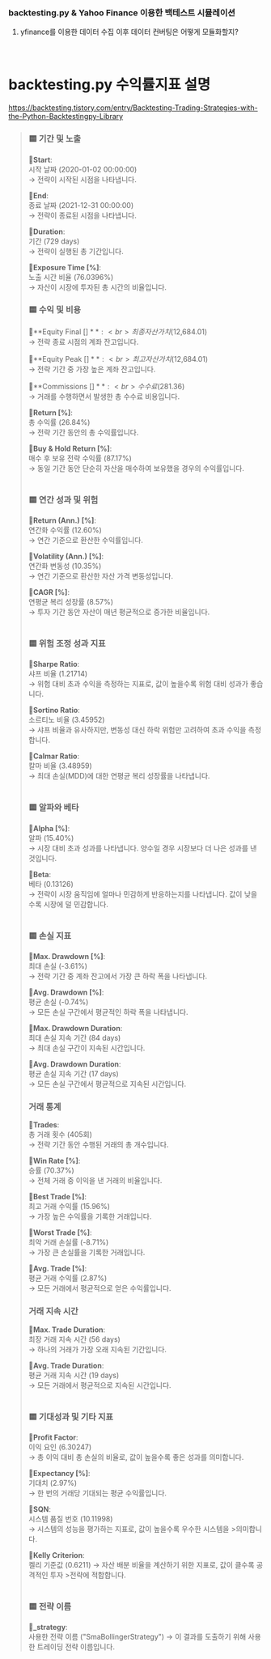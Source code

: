 ### backtesting.py & Yahoo Finance 이용한 백테스트 시뮬레이션

1. yfinance를 이용한 데이터 수집 이후 데이터 컨버팅은 어떻게 모듈화할지?
<br><br><br>
# backtesting.py 수익률지표 설명
https://backtesting.tistory.com/entry/Backtesting-Trading-Strategies-with-the-Python-Backtestingpy-Library



>### 🟨 기간 및 노출
>🔸**Start**:<br>
>시작 날짜 (2020-01-02 00:00:00)<br>
>→ 전략이 시작된 시점을 나타냅니다.<br>
>
>🔸**End**:<br>
>종료 날짜 (2021-12-31 00:00:00)<br>
>→ 전략이 종료된 시점을 나타냅니다.
>
>🔸**Duration**:<br>
>기간 (729 days)<br>
>→ 전략이 실행된 총 기간입니다.
>
>🔸**Exposure Time [%]**:<br>
>노출 시간 비율 (76.0396%)<br>
>→ 자산이 시장에 투자된 총 시간의 비율입니다.
>
>### 🟨 수익 및 비용
>🔸**Equity Final [$]**:<br>
>최종 자산 가치 ($12,684.01)<br>
>→ 전략 종료 시점의 계좌 잔고입니다.
>
>🔸**Equity Peak [$]**:<br>
>최고 자산 가치 ($12,684.01)<br>
>→ 전략 기간 중 가장 높은 계좌 잔고입니다.
>
>🔸**Commissions [$]**:<br>
>수수료 ($281.36)<br>
>→ 거래를 수행하면서 발생한 총 수수료 비용입니다.
>
>🔸**Return [%]**:<br>
>총 수익률 (26.84%)<br>
>→ 전략 기간 동안의 총 수익률입니다.
>
>🔸**Buy & Hold Return [%]**:<br>
>매수 후 보유 전략 수익률 (87.17%)<br>
>→ 동일 기간 동안 단순히 자산을 매수하여 보유했을 경우의 수익률입니다.
><br>
><br>
>
>### 🟨 연간 성과 및 위험
>🔸**Return (Ann.) [%]**:<br>
>연간화 수익률 (12.60%)<br>
>→ 연간 기준으로 환산한 수익률입니다.
>
>🔸**Volatility (Ann.) [%]**:<br>
>연간화 변동성 (10.35%)<br>
>→ 연간 기준으로 환산한 자산 가격 변동성입니다.
>
>🔸**CAGR [%]**:<br>
>연평균 복리 성장률 (8.57%)<br>
>→ 투자 기간 동안 자산이 매년 평균적으로 증가한 비율입니다.
><br>
><br>
>
>### 🟨 위험 조정 성과 지표
>🔸**Sharpe Ratio**:<br>
>샤프 비율 (1.21714)<br>
>→ 위험 대비 초과 수익을 측정하는 지표로, 값이 높을수록 위험 대비 성과가 
> 좋습니다.
>
>🔸**Sortino Ratio**:<br>
>소르티노 비율 (3.45952)<br>
>→ 샤프 비율과 유사하지만, 변동성 대신 하락 위험만 고려하여 초과 수익을 
>측정합니다.
>
>🔸**Calmar Ratio**:<br>
>칼마 비율 (3.48959)<br>
>→ 최대 손실(MDD)에 대한 연평균 복리 성장률을 나타냅니다.
><br>
><br>
>
>### 🟨 알파와 베타
>🔸**Alpha [%]**:<br>
>알파 (15.40%)<br>
>→ 시장 대비 초과 성과를 나타냅니다. 양수일 경우 시장보다 더 나은 성과를 
>낸 것입니다.
>
>🔸**Beta**:<br>
>베타 (0.13126)<br>
>→ 전략이 시장 움직임에 얼마나 민감하게 반응하는지를 나타냅니다. 값이 
>낮을수록 시장에 덜 민감합니다.
><br>
><br>
>
>### 🟨 손실 지표
>🔸**Max. Drawdown [%]**:<br>
>최대 손실 (-3.61%)<br>
>→ 전략 기간 중 계좌 잔고에서 가장 큰 하락 폭을 나타냅니다.
>
>🔸**Avg. Drawdown [%]**:<br>
>평균 손실 (-0.74%)<br>
>→ 모든 손실 구간에서 평균적인 하락 폭을 나타냅니다.
>
>🔸**Max. Drawdown Duration**:<br>
>최대 손실 지속 기간 (84 days)<br>
>→ 최대 손실 구간이 지속된 시간입니다.
>
>🔸**Avg. Drawdown Duration**:<br>
>평균 손실 지속 기간 (17 days)<br>
>→ 모든 손실 구간에서 평균적으로 지속된 시간입니다.
>
>### 거래 통계
>🔸**Trades**:<br>
>총 거래 횟수 (405회)<br>
>→ 전략 기간 동안 수행된 거래의 총 개수입니다.
>
>🔸**Win Rate [%]**:<br>
>승률 (70.37%)<br>
>→ 전체 거래 중 이익을 낸 거래의 비율입니다.
>
>🔸**Best Trade [%]**:<br>
>최고 거래 수익률 (15.96%)<br>
>→ 가장 높은 수익률을 기록한 거래입니다.
>
>🔸**Worst Trade [%]**:<br>
>최악 거래 손실률 (-8.71%)<br>
>→ 가장 큰 손실률을 기록한 거래입니다.
>
>🔸**Avg. Trade [%]**:<br>
>평균 거래 수익률 (2.87%)<br>
>→ 모든 거래에서 평균적으로 얻은 수익률입니다.
>
>### 거래 지속 시간
>🔸**Max. Trade Duration**:<br>
>최장 거래 지속 시간 (56 days)<br>
>→ 하나의 거래가 가장 오래 지속된 기간입니다.
>
>🔸**Avg. Trade Duration**:<br>
>평균 거래 지속 시간 (19 days)<br>
>→ 모든 거래에서 평균적으로 지속된 시간입니다.
><br>
><br>
>
>### 🟨 기대성과 및 기타 지표
>🔸**Profit Factor**:<br>
>이익 요인 (6.30247)<br>
>→ 총 이익 대비 총 손실의 비율로, 값이 높을수록 좋은 성과를 의미합니다.
>
>🔸**Expectancy [%]**:<br>
>기대치 (2.97%)<br>
>→ 한 번의 거래당 기대되는 평균 수익률입니다.
>
>🔸**SQN**:<br>
>시스템 품질 번호 (10.11998)<br>
>→ 시스템의 성능을 평가하는 지표로, 값이 높을수록 우수한 시스템을 >의미합니다.
>
>🔸**Kelly Criterion**:<br>
>켈리 기준값 (0.6211)
>→ 자산 배분 비율을 계산하기 위한 지표로, 값이 클수록 공격적인 투자 >전략에 적합합니다.
><br>
><br>
>
>### 🟨 전략 이름
>🔸**_strategy**:<br>
>사용한 전략 이름 ("SmaBollingerStrategy")
>→ 이 결과를 도출하기 위해 사용한 트레이딩 전략 이름입니다.